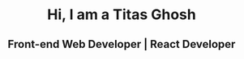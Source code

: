 <h1 align ="center">Hi, I am a Titas Ghosh </h1>
<h2 align ="center">Front-end Web Developer | React Developer </h2>
